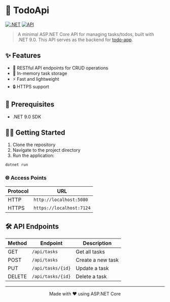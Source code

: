 # 📝 TodoApi

[![.NET](https://img.shields.io/badge/.NET-9.0-512BD4?style=flat-square&logo=dotnet)](https://dotnet.microsoft.com/)
[![API](https://img.shields.io/badge/API-REST-009688?style=flat-square&logo=fastapi)](https://learn.microsoft.com/aspnet/core/web-api/)

> A minimal ASP.NET Core API for managing tasks/todos, built with .NET 9.0. This API serves as the backend for [todo-app](https://github.com/emsqrd/todo-app).

## ✨ Features

- 🔄 RESTful API endpoints for CRUD operations
- 💾 In-memory task storage
- ⚡ Fast and lightweight
- 🔒 HTTPS support

## 🚀 Prerequisites

- .NET 9.0 SDK

## 🏃‍♂️ Getting Started

1. Clone the repository
2. Navigate to the project directory
3. Run the application:

```bash
dotnet run
```

### 🌐 Access Points

| Protocol | URL                      |
| -------- | ------------------------ |
| HTTP     | `http://localhost:5080`  |
| HTTPS    | `https://localhost:7124` |

## 🛠️ API Endpoints

| Method | Endpoint          | Description       |
| ------ | ----------------- | ----------------- |
| GET    | `/api/tasks`      | Get all tasks     |
| POST   | `/api/tasks`      | Create a new task |
| PUT    | `/api/tasks/{id}` | Update a task     |
| DELETE | `/api/tasks/{id}` | Delete a task     |

---

<div align="center">

Made with ❤️ using ASP.NET Core

</div>
